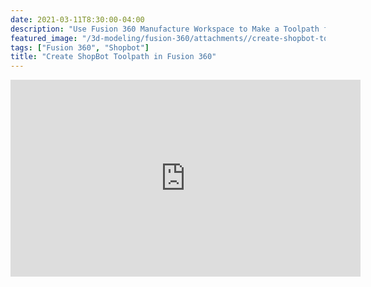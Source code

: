 ```yaml
---
date: 2021-03-11T8:30:00-04:00
description: "Use Fusion 360 Manufacture Workspace to Make a Toolpath for ShopBot"
featured_image: "/3d-modeling/fusion-360/attachments//create-shopbot-tool-path-in-fusion-360.jpg"
tags: ["Fusion 360", "Shopbot"]
title: "Create ShopBot Toolpath in Fusion 360"
---
```


<div class="iframe-16-9-container">
<iframe class="youTubeIframe" width="560" height="315" src="https://www.youtube.com/embed/_G-0i8BFEFs?rel=0" title="YouTube video player" frameborder="0" allow="accelerometer; autoplay; clipboard-write; encrypted-media; gyroscope; picture-in-picture; web-share" allowfullscreen></iframe>
</div>
